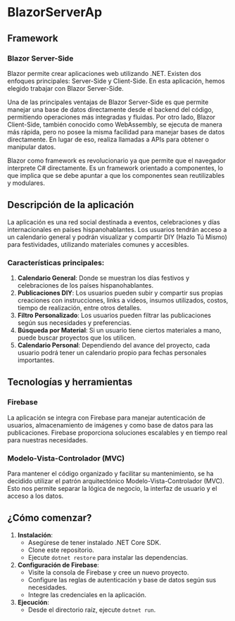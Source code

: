 <h1>BlazorServerAp</h1>

<h2>Framework</h2>

<h3>Blazor Server-Side</h3>

<p>
Blazor permite crear aplicaciones web utilizando .NET. Existen dos enfoques principales: Server-Side y Client-Side. En esta aplicación, hemos elegido trabajar con Blazor Server-Side. 
</p>
<p>
Una de las principales ventajas de Blazor Server-Side es que permite manejar una base de datos directamente desde el backend del código, permitiendo operaciones más integradas y fluidas. Por otro lado, Blazor Client-Side, también conocido como WebAssembly, se ejecuta de manera más rápida, pero no posee la misma facilidad para manejar bases de datos directamente. En lugar de eso, realiza llamadas a APIs para obtener o manipular datos.
</p>
<p>
Blazor como framework es revolucionario ya que permite que el navegador interprete C# directamente. Es un framework orientado a componentes, lo que implica que se debe apuntar a que los componentes sean reutilizables y modulares.
</p>

<h2>Descripción de la aplicación</h2>

<p>
La aplicación es una red social destinada a eventos, celebraciones y días internacionales en países hispanohablantes. Los usuarios tendrán acceso a un calendario general y podrán visualizar y compartir DIY (Hazlo Tú Mismo) para festividades, utilizando materiales comunes y accesibles.
</p>

<h3>Características principales:</h3>

<ol>
    <li><strong>Calendario General</strong>: Donde se muestran los días festivos y celebraciones de los países hispanohablantes.</li>
    <li><strong>Publicaciones DIY</strong>: Los usuarios pueden subir y compartir sus propias creaciones con instrucciones, links a videos, insumos utilizados, costos, tiempo de realización, entre otros detalles.</li>
    <li><strong>Filtro Personalizado</strong>: Los usuarios pueden filtrar las publicaciones según sus necesidades y preferencias.</li>
    <li><strong>Búsqueda por Material</strong>: Si un usuario tiene ciertos materiales a mano, puede buscar proyectos que los utilicen.</li>
    <li><strong>Calendario Personal</strong>: Dependiendo del avance del proyecto, cada usuario podrá tener un calendario propio para fechas personales importantes.</li>
</ol>

<h2>Tecnologías y herramientas</h2>

<h3>Firebase</h3>

<p>
La aplicación se integra con Firebase para manejar autenticación de usuarios, almacenamiento de imágenes y como base de datos para las publicaciones. Firebase proporciona soluciones escalables y en tiempo real para nuestras necesidades.
</p>

<h3>Modelo-Vista-Controlador (MVC)</h3>

<p>
Para mantener el código organizado y facilitar su mantenimiento, se ha decidido utilizar el patrón arquitectónico Modelo-Vista-Controlador (MVC). Esto nos permite separar la lógica de negocio, la interfaz de usuario y el acceso a los datos.
</p>

<h2>¿Cómo comenzar?</h2>

<ol>
    <li><strong>Instalación</strong>:
        <ul>
            <li>Asegúrese de tener instalado .NET Core SDK.</li>
            <li>Clone este repositorio.</li>
            <li>Ejecute <code>dotnet restore</code> para instalar las dependencias.</li>
        </ul>
    </li>
    <li><strong>Configuración de Firebase</strong>:
        <ul>
            <li>Visite la consola de Firebase y cree un nuevo proyecto.</li>
            <li>Configure las reglas de autenticación y base de datos según sus necesidades.</li>
            <li>Integre las credenciales en la aplicación.</li>
        </ul>
    </li>
    <li><strong>Ejecución</strong>:
        <ul>
            <li>Desde el directorio raíz, ejecute <code>dotnet run</code>.</li>
        </ul>
    </li>
</ol>

